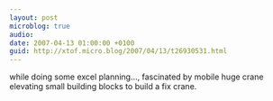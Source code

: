 ```yaml
---
layout: post
microblog: true
audio: 
date: 2007-04-13 01:00:00 +0100
guid: http://xtof.micro.blog/2007/04/13/t26930531.html
---
```

while doing some excel planning..., fascinated by mobile huge crane elevating small building blocks to build a fix crane.
